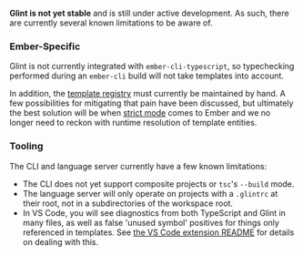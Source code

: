 **Glint is not yet stable** and is still under active development. As such, there are currently several known limitations to be aware of.

### Ember-Specific

Glint is not currently integrated with `ember-cli-typescript`, so typechecking performed during an `ember-cli` build will not take templates into account.

In addition, the [template registry](ember/template-registry.md) must currently be maintained by hand. A few possibilities for mitigating that pain have been discussed, but ultimately the best solution will be when [strict mode] comes to Ember and we no longer need to reckon with runtime resolution of template entities.

[strict mode]: http://emberjs.github.io/rfcs/0496-handlebars-strict-mode.html

### Tooling

The CLI and language server currently have a few known limitations:

- The CLI does not yet support composite projects or `tsc`'s `--build` mode.
- The language server will only operate on projects with a `.glintrc` at their root, not in a subdirectories of the workspace root.
- In VS Code, you will see diagnostics from both TypeScript and Glint in many files, as well as false 'unused symbol' positives for things only referenced in templates. See [the VS Code extension README](../packages/vscode) for details on dealing with this.
